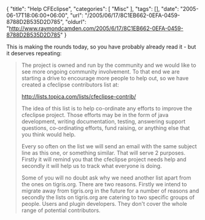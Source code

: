 {
	"title": "Help CFEclipse",
	"categories": [
		"Misc"
	],
	"tags": [],
	"date": "2005-06-17T18:06:00+06:00",
	"url": "/2005/06/17/8C1EB662-0EFA-0459-8788D2B535D2D785",
	"oldurl": "http://www.raymondcamden.com/2005/6/17/8C1EB662-0EFA-0459-8788D2B535D2D785"
}

This is making the rounds today, so you have probably already read it - but it deserves repeating:

<blockquote>
The project is owned and run by the community and we would like to see more ongoing community involvement. To that end we are starting a drive to encourage more people to help out, so we have created a cfeclipse contributors list at:

<a href="http://lists.topica.com/lists/cfeclipse-contrib/">http://lists.topica.com/lists/cfeclipse-contrib/</a>

The idea of this list is to help co-ordinate any efforts to improve the cfeclipse project. Those efforts may be in the form of java development, writing documentation, testing, answering support questions, co-ordinating efforts, fund raising, or anything else that you think would help.

Every so often on the list we will send an email with the same subject line as this one, or something similar. That will serve 2 purposes. Firstly it will remind you that the cfeclipse project needs help and secondly it will help us to track what everyone is doing.

Some of you will no doubt ask why we need another list apart from the ones on tigris.org. There are two reasons. Firstly we intend to migrate away from tigris.org in the future for a number of reasons and secondly the lists on tigris.org are catering to two specific groups of people. Users and plugin developers. They don't cover the whole range of potential contributors. 
</blockquote>